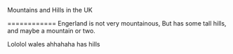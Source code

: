 
Mountains and Hills in the UK

============
Engerland is not very mountainous,
But has some tall hills, and maybe a mountain or two.

Lololol wales ahhahaha has hills
